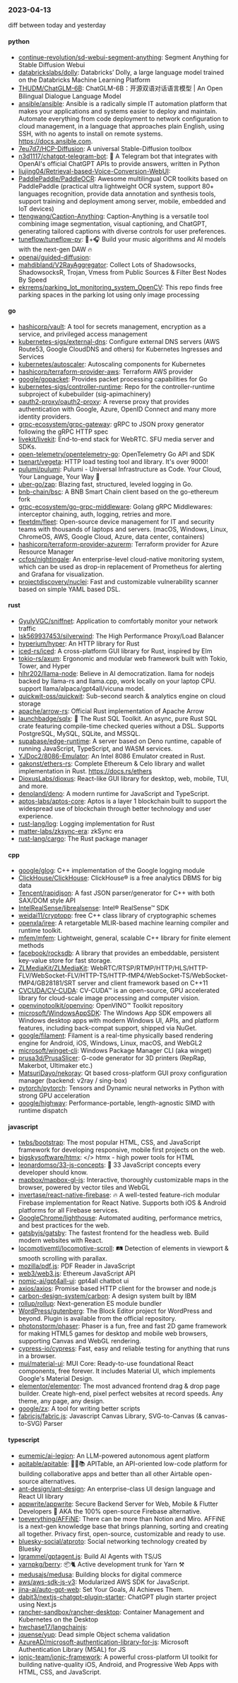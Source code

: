 ### 2023-04-13
diff between today and yesterday

#### python
* [continue-revolution/sd-webui-segment-anything](https://github.com/continue-revolution/sd-webui-segment-anything): Segment Anything for Stable Diffusion Webui
* [databrickslabs/dolly](https://github.com/databrickslabs/dolly): Databricks’ Dolly, a large language model trained on the Databricks Machine Learning Platform
* [THUDM/ChatGLM-6B](https://github.com/THUDM/ChatGLM-6B): ChatGLM-6B：开源双语对话语言模型 | An Open Bilingual Dialogue Language Model
* [ansible/ansible](https://github.com/ansible/ansible): Ansible is a radically simple IT automation platform that makes your applications and systems easier to deploy and maintain. Automate everything from code deployment to network configuration to cloud management, in a language that approaches plain English, using SSH, with no agents to install on remote systems. https://docs.ansible.com.
* [7eu7d7/HCP-Diffusion](https://github.com/7eu7d7/HCP-Diffusion): A universal Stable-Diffusion toolbox
* [n3d1117/chatgpt-telegram-bot](https://github.com/n3d1117/chatgpt-telegram-bot): 🤖 A Telegram bot that integrates with OpenAI's official ChatGPT APIs to provide answers, written in Python
* [liujing04/Retrieval-based-Voice-Conversion-WebUI](https://github.com/liujing04/Retrieval-based-Voice-Conversion-WebUI): 
* [PaddlePaddle/PaddleOCR](https://github.com/PaddlePaddle/PaddleOCR): Awesome multilingual OCR toolkits based on PaddlePaddle (practical ultra lightweight OCR system, support 80+ languages recognition, provide data annotation and synthesis tools, support training and deployment among server, mobile, embedded and IoT devices)
* [ttengwang/Caption-Anything](https://github.com/ttengwang/Caption-Anything): Caption-Anything is a versatile tool combining image segmentation, visual captioning, and ChatGPT, generating tailored captions with diverse controls for user preferences.
* [tuneflow/tuneflow-py](https://github.com/tuneflow/tuneflow-py): 🧠+🎧 Build your music algorithms and AI models with the next-gen DAW 🔥
* [openai/guided-diffusion](https://github.com/openai/guided-diffusion): 
* [mahdibland/V2RayAggregator](https://github.com/mahdibland/V2RayAggregator): Collect Lots of Shadowsocks, ShadowsocksR, Trojan, Vmess from Public Sources & Filter Best Nodes By Speed
* [ekrrems/parking_lot_monitoring_system_OpenCV](https://github.com/ekrrems/parking_lot_monitoring_system_OpenCV): This repo finds free parking spaces in the parking lot using only image processing

#### go
* [hashicorp/vault](https://github.com/hashicorp/vault): A tool for secrets management, encryption as a service, and privileged access management
* [kubernetes-sigs/external-dns](https://github.com/kubernetes-sigs/external-dns): Configure external DNS servers (AWS Route53, Google CloudDNS and others) for Kubernetes Ingresses and Services
* [kubernetes/autoscaler](https://github.com/kubernetes/autoscaler): Autoscaling components for Kubernetes
* [hashicorp/terraform-provider-aws](https://github.com/hashicorp/terraform-provider-aws): Terraform AWS provider
* [google/gopacket](https://github.com/google/gopacket): Provides packet processing capabilities for Go
* [kubernetes-sigs/controller-runtime](https://github.com/kubernetes-sigs/controller-runtime): Repo for the controller-runtime subproject of kubebuilder (sig-apimachinery)
* [oauth2-proxy/oauth2-proxy](https://github.com/oauth2-proxy/oauth2-proxy): A reverse proxy that provides authentication with Google, Azure, OpenID Connect and many more identity providers.
* [grpc-ecosystem/grpc-gateway](https://github.com/grpc-ecosystem/grpc-gateway): gRPC to JSON proxy generator following the gRPC HTTP spec
* [livekit/livekit](https://github.com/livekit/livekit): End-to-end stack for WebRTC. SFU media server and SDKs.
* [open-telemetry/opentelemetry-go](https://github.com/open-telemetry/opentelemetry-go): OpenTelemetry Go API and SDK
* [tsenart/vegeta](https://github.com/tsenart/vegeta): HTTP load testing tool and library. It's over 9000!
* [pulumi/pulumi](https://github.com/pulumi/pulumi): Pulumi - Universal Infrastructure as Code. Your Cloud, Your Language, Your Way 🚀
* [uber-go/zap](https://github.com/uber-go/zap): Blazing fast, structured, leveled logging in Go.
* [bnb-chain/bsc](https://github.com/bnb-chain/bsc): A BNB Smart Chain client based on the go-ethereum fork
* [grpc-ecosystem/go-grpc-middleware](https://github.com/grpc-ecosystem/go-grpc-middleware): Golang gRPC Middlewares: interceptor chaining, auth, logging, retries and more.
* [fleetdm/fleet](https://github.com/fleetdm/fleet): Open-source device management for IT and security teams with thousands of laptops and servers. (macOS, Windows, Linux, ChromeOS, AWS, Google Cloud, Azure, data center, containers)
* [hashicorp/terraform-provider-azurerm](https://github.com/hashicorp/terraform-provider-azurerm): Terraform provider for Azure Resource Manager
* [ccfos/nightingale](https://github.com/ccfos/nightingale): An enterprise-level cloud-native monitoring system, which can be used as drop-in replacement of Prometheus for alerting and Grafana for visualization.
* [projectdiscovery/nuclei](https://github.com/projectdiscovery/nuclei): Fast and customizable vulnerability scanner based on simple YAML based DSL.

#### rust
* [GyulyVGC/sniffnet](https://github.com/GyulyVGC/sniffnet): Application to comfortably monitor your network traffic
* [lsk569937453/silverwind](https://github.com/lsk569937453/silverwind): The High Performance Proxy/Load Balancer
* [hyperium/hyper](https://github.com/hyperium/hyper): An HTTP library for Rust
* [iced-rs/iced](https://github.com/iced-rs/iced): A cross-platform GUI library for Rust, inspired by Elm
* [tokio-rs/axum](https://github.com/tokio-rs/axum): Ergonomic and modular web framework built with Tokio, Tower, and Hyper
* [hlhr202/llama-node](https://github.com/hlhr202/llama-node): Believe in AI democratization. llama for nodejs backed by llama-rs and llama.cpp, work locally on your laptop CPU. support llama/alpaca/gpt4all/vicuna model.
* [quickwit-oss/quickwit](https://github.com/quickwit-oss/quickwit): Sub-second search & analytics engine on cloud storage
* [apache/arrow-rs](https://github.com/apache/arrow-rs): Official Rust implementation of Apache Arrow
* [launchbadge/sqlx](https://github.com/launchbadge/sqlx): 🧰 The Rust SQL Toolkit. An async, pure Rust SQL crate featuring compile-time checked queries without a DSL. Supports PostgreSQL, MySQL, SQLite, and MSSQL.
* [supabase/edge-runtime](https://github.com/supabase/edge-runtime): A server based on Deno runtime, capable of running JavaScript, TypeScript, and WASM services.
* [YJDoc2/8086-Emulator](https://github.com/YJDoc2/8086-Emulator): An Intel 8086 Emulator created in Rust.
* [gakonst/ethers-rs](https://github.com/gakonst/ethers-rs): Complete Ethereum & Celo library and wallet implementation in Rust. https://docs.rs/ethers
* [DioxusLabs/dioxus](https://github.com/DioxusLabs/dioxus): React-like GUI library for desktop, web, mobile, TUI, and more.
* [denoland/deno](https://github.com/denoland/deno): A modern runtime for JavaScript and TypeScript.
* [aptos-labs/aptos-core](https://github.com/aptos-labs/aptos-core): Aptos is a layer 1 blockchain built to support the widespread use of blockchain through better technology and user experience.
* [rust-lang/log](https://github.com/rust-lang/log): Logging implementation for Rust
* [matter-labs/zksync-era](https://github.com/matter-labs/zksync-era): zkSync era
* [rust-lang/cargo](https://github.com/rust-lang/cargo): The Rust package manager

#### cpp
* [google/glog](https://github.com/google/glog): C++ implementation of the Google logging module
* [ClickHouse/ClickHouse](https://github.com/ClickHouse/ClickHouse): ClickHouse® is a free analytics DBMS for big data
* [Tencent/rapidjson](https://github.com/Tencent/rapidjson): A fast JSON parser/generator for C++ with both SAX/DOM style API
* [IntelRealSense/librealsense](https://github.com/IntelRealSense/librealsense): Intel® RealSense™ SDK
* [weidai11/cryptopp](https://github.com/weidai11/cryptopp): free C++ class library of cryptographic schemes
* [openxla/iree](https://github.com/openxla/iree): A retargetable MLIR-based machine learning compiler and runtime toolkit.
* [mfem/mfem](https://github.com/mfem/mfem): Lightweight, general, scalable C++ library for finite element methods
* [facebook/rocksdb](https://github.com/facebook/rocksdb): A library that provides an embeddable, persistent key-value store for fast storage.
* [ZLMediaKit/ZLMediaKit](https://github.com/ZLMediaKit/ZLMediaKit): WebRTC/RTSP/RTMP/HTTP/HLS/HTTP-FLV/WebSocket-FLV/HTTP-TS/HTTP-fMP4/WebSocket-TS/WebSocket-fMP4/GB28181/SRT server and client framework based on C++11
* [CVCUDA/CV-CUDA](https://github.com/CVCUDA/CV-CUDA): CV-CUDA™ is an open-source, GPU accelerated library for cloud-scale image processing and computer vision.
* [openvinotoolkit/openvino](https://github.com/openvinotoolkit/openvino): OpenVINO™ Toolkit repository
* [microsoft/WindowsAppSDK](https://github.com/microsoft/WindowsAppSDK): The Windows App SDK empowers all Windows desktop apps with modern Windows UI, APIs, and platform features, including back-compat support, shipped via NuGet.
* [google/filament](https://github.com/google/filament): Filament is a real-time physically based rendering engine for Android, iOS, Windows, Linux, macOS, and WebGL2
* [microsoft/winget-cli](https://github.com/microsoft/winget-cli): Windows Package Manager CLI (aka winget)
* [prusa3d/PrusaSlicer](https://github.com/prusa3d/PrusaSlicer): G-code generator for 3D printers (RepRap, Makerbot, Ultimaker etc.)
* [MatsuriDayo/nekoray](https://github.com/MatsuriDayo/nekoray): Qt based cross-platform GUI proxy configuration manager (backend: v2ray / sing-box)
* [pytorch/pytorch](https://github.com/pytorch/pytorch): Tensors and Dynamic neural networks in Python with strong GPU acceleration
* [google/highway](https://github.com/google/highway): Performance-portable, length-agnostic SIMD with runtime dispatch

#### javascript
* [twbs/bootstrap](https://github.com/twbs/bootstrap): The most popular HTML, CSS, and JavaScript framework for developing responsive, mobile first projects on the web.
* [bigskysoftware/htmx](https://github.com/bigskysoftware/htmx): </> htmx - high power tools for HTML
* [leonardomso/33-js-concepts](https://github.com/leonardomso/33-js-concepts): 📜 33 JavaScript concepts every developer should know.
* [mapbox/mapbox-gl-js](https://github.com/mapbox/mapbox-gl-js): Interactive, thoroughly customizable maps in the browser, powered by vector tiles and WebGL
* [invertase/react-native-firebase](https://github.com/invertase/react-native-firebase): 🔥 A well-tested feature-rich modular Firebase implementation for React Native. Supports both iOS & Android platforms for all Firebase services.
* [GoogleChrome/lighthouse](https://github.com/GoogleChrome/lighthouse): Automated auditing, performance metrics, and best practices for the web.
* [gatsbyjs/gatsby](https://github.com/gatsbyjs/gatsby): The fastest frontend for the headless web. Build modern websites with React.
* [locomotivemtl/locomotive-scroll](https://github.com/locomotivemtl/locomotive-scroll): 🛤 Detection of elements in viewport & smooth scrolling with parallax.
* [mozilla/pdf.js](https://github.com/mozilla/pdf.js): PDF Reader in JavaScript
* [web3/web3.js](https://github.com/web3/web3.js): Ethereum JavaScript API
* [nomic-ai/gpt4all-ui](https://github.com/nomic-ai/gpt4all-ui): gpt4all chatbot ui
* [axios/axios](https://github.com/axios/axios): Promise based HTTP client for the browser and node.js
* [carbon-design-system/carbon](https://github.com/carbon-design-system/carbon): A design system built by IBM
* [rollup/rollup](https://github.com/rollup/rollup): Next-generation ES module bundler
* [WordPress/gutenberg](https://github.com/WordPress/gutenberg): The Block Editor project for WordPress and beyond. Plugin is available from the official repository.
* [photonstorm/phaser](https://github.com/photonstorm/phaser): Phaser is a fun, free and fast 2D game framework for making HTML5 games for desktop and mobile web browsers, supporting Canvas and WebGL rendering.
* [cypress-io/cypress](https://github.com/cypress-io/cypress): Fast, easy and reliable testing for anything that runs in a browser.
* [mui/material-ui](https://github.com/mui/material-ui): MUI Core: Ready-to-use foundational React components, free forever. It includes Material UI, which implements Google's Material Design.
* [elementor/elementor](https://github.com/elementor/elementor): The most advanced frontend drag & drop page builder. Create high-end, pixel perfect websites at record speeds. Any theme, any page, any design.
* [google/zx](https://github.com/google/zx): A tool for writing better scripts
* [fabricjs/fabric.js](https://github.com/fabricjs/fabric.js): Javascript Canvas Library, SVG-to-Canvas (& canvas-to-SVG) Parser

#### typescript
* [eumemic/ai-legion](https://github.com/eumemic/ai-legion): An LLM-powered autonomous agent platform
* [apitable/apitable](https://github.com/apitable/apitable): 🚀🎉📚 APITable, an API-oriented low-code platform for building collaborative apps and better than all other Airtable open-source alternatives.
* [ant-design/ant-design](https://github.com/ant-design/ant-design): An enterprise-class UI design language and React UI library
* [appwrite/appwrite](https://github.com/appwrite/appwrite): Secure Backend Server for Web, Mobile & Flutter Developers 🚀 AKA the 100% open-source Firebase alternative.
* [toeverything/AFFiNE](https://github.com/toeverything/AFFiNE): There can be more than Notion and Miro. AFFiNE is a next-gen knowledge base that brings planning, sorting and creating all together. Privacy first, open-source, customizable and ready to use.
* [bluesky-social/atproto](https://github.com/bluesky-social/atproto): Social networking technology created by Bluesky
* [lgrammel/gptagent.js](https://github.com/lgrammel/gptagent.js): Build AI Agents with TS/JS
* [yarnpkg/berry](https://github.com/yarnpkg/berry): 📦🐈 Active development trunk for Yarn ⚒
* [medusajs/medusa](https://github.com/medusajs/medusa): Building blocks for digital commerce
* [aws/aws-sdk-js-v3](https://github.com/aws/aws-sdk-js-v3): Modularized AWS SDK for JavaScript.
* [jina-ai/auto-gpt-web](https://github.com/jina-ai/auto-gpt-web): Set Your Goals, AI Achieves Them.
* [dabit3/nextjs-chatgpt-plugin-starter](https://github.com/dabit3/nextjs-chatgpt-plugin-starter): ChatGPT plugin starter project using Next.js
* [rancher-sandbox/rancher-desktop](https://github.com/rancher-sandbox/rancher-desktop): Container Management and Kubernetes on the Desktop
* [hwchase17/langchainjs](https://github.com/hwchase17/langchainjs): 
* [jquense/yup](https://github.com/jquense/yup): Dead simple Object schema validation
* [AzureAD/microsoft-authentication-library-for-js](https://github.com/AzureAD/microsoft-authentication-library-for-js): Microsoft Authentication Library (MSAL) for JS
* [ionic-team/ionic-framework](https://github.com/ionic-team/ionic-framework): A powerful cross-platform UI toolkit for building native-quality iOS, Android, and Progressive Web Apps with HTML, CSS, and JavaScript.
